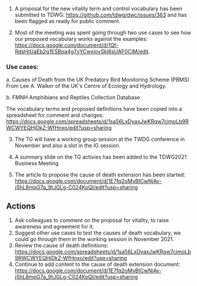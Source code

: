 1. A proposal for the new vitality term and control vocabulary has been submitted to TDWG: https://github.com/tdwg/dwc/issues/363 and has been flagged as ready for public comment.

2. Most of the meeting was spent going through two use cases to see how our proposed vocabulary works against the examples: https://docs.google.com/document/d/1Qf-RdsHtUaEb2g1ESBpa4g7vYCwxiovSkj6sUAF0CiM/edit.

### Use cases: ###

a. Causes of Death from the UK Predatory Bird Monitoring Scheme (PBMS)
From Lee A. Walker of the UK's Centre of Ecology and Hydrology.

b. FMNH Amphibians and Reptiles Collection Database

The vocabulary terms and proposed definitions have been copied into a spreadsheet for comment and changes: https://docs.google.com/spreadsheets/d/1sa56LxDyaxJwKRqw7cimoLb9RWCWYEQHjDkZ-WfHnxo/edit?usp=sharing

3. The TG will have a working group session at the TWDG conference in November and also a slot in the IG session. 

4. A summary slide on the TG activies has been added to the TDWG2021 Business Meeting.

5. The article to propose the cause of death extension has been started: https://docs.google.com/document/d/1E7fq2oMvBICwNjAv-jShL8mpG7a_9tJGLg-C024KoQI/edit?usp=sharing


## Actions ##
1. Ask colleagues to comment on the proposal for vitality, to raise awareness and agreement for it.
2. Suggest other use cases to test the causes of death vocabulary, we could go through them in the working session in November 2021.
3. Review the cause of death definitions: https://docs.google.com/spreadsheets/d/1sa56LxDyaxJwKRqw7cimoLb9RWCWYEQHjDkZ-WfHnxo/edit?usp=sharing
4. Continue to add content to the cause of death extension document: https://docs.google.com/document/d/1E7fq2oMvBICwNjAv-jShL8mpG7a_9tJGLg-C024KoQI/edit?usp=sharing

